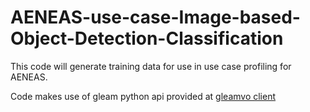 # AENEAS-use-case-Image-based-Object-Detection-Classification


This code will generate training data for use in use case profiling for AENEAS. 

Code makes use of gleam python api provided at [gleamvo client](https://github.com/ICRAR/gleamvo-client)
